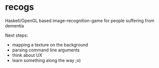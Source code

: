 recogs
======

Haskell/OpenGL based image-recognition-game for people suffering from dementia

Next steps:
  - mapping a texture on the background
  - parsing command line arguments
  - think about UX
  - learn something along the way ;o)
